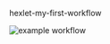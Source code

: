 hexlet-my-first-workflow

![example workflow](https://github.com/mgoldyhair/hexlet-git/actions/workflows/hello_world.yml/badge.svg?branch=main)

